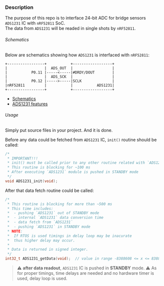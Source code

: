 ### Description
The purpose of this repo is to interface 24-bit ADC for bridge sensors 
`ADS1231` IC with `nRF52811` SoC. \
The data from `ADS1231` will be readed in single shots by `nRF52811`.

###### Schematics
Below are schematics showing how `ADS1231` is interfaced with `nRF52811`:

```
+-----------------+           +------------------+
|                 |  ADS_OUT  |                  |
|           P0.11 |-----<-----|#DRDY/DOUT        |
|                 |  ADS_SCK  |                  |
|           P0.12 |----->-----|SCLK              |
|nRF52811         |           |           ADS1231|
+-----------------+           +------------------+
```

* [Schematics](docs/schematics.md)
* [ADS1231 features](/docs/ADS1231_features.md)

###### Usage
Simply put source files in your project. And it is done.

Before any data could be fetched from `ADS1231` IC, `init()` routine should be
called:
```c
/* 
 * IMPORTANT!!!
 * init() must be called prior to any other routine related with `ADS1231`
 * This routine is blocking for ~100 ms
 * After executing `ADS1231` module is pushed in STANDBY mode
 */
void ADS1231_init(void);
```

After that data fetch routine could be called:
```c
/*
 * This routine is blocking for more than ~500 ms
 * This time includes:
 *  - pushing `ADS1231` out of STANDBY mode
 *  - internal `ADS1231` data conversion time
 *  - data fetch from `ADS1231`
 *  - pushing `ADS1231` in STANDBY mode
 * NOTE:
 *  If RTOS is used timings in delay loop may be inacurate
 *  thus higher delay may occur.
 * 
 * Data is returned in signed integer.
 */
int32_t ADS1231_getData(void);  // value in range -8388608 <= x <= 8388607

```

> :warning: **after data readout**, `ADS1231` IC is pushed in **STANDBY** mode.
> :warning: As for proper timings, time delays are needed and no hardware timer
is used, delay loop is used. 

